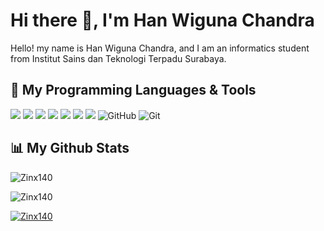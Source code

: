 # Hi there 👋, I'm Han Wiguna Chandra
Hello! my name is Han Wiguna Chandra, and I am an informatics student from Institut Sains dan Teknologi Terpadu Surabaya. 
<br>

## 🔧 My Programming Languages & Tools
![](https://img.shields.io/badge/HTML-e34c26?style=flat&logo=html5&logoColor=white)
![](https://img.shields.io/badge/CSS-563d7c?&style=flat&logo=css3&logoColor=white)
![](https://img.shields.io/badge/JavaScript-323330?style=flat&logo=javascript&logoColor=F7DF1E)
![](https://img.shields.io/badge/Bootstrap-7952B3?style=flat&logo=bootstrap&logoColor=white)
![](https://img.shields.io/badge/C-A8B9CC?style=flat&logo=c&logoColor=black)
![](https://img.shields.io/badge/C%2B%2B-00599C?style=flat&logo=c%2B%2B&logoColor=white)
![](https://img.shields.io/badge/Python-3776AB?style=flat&logo=python&logoColor=white)
![GitHub](https://img.shields.io/badge/github-%23121011.svg?style=for-the-badge&logo=github&logoColor=white)
![Git](https://img.shields.io/badge/git-%23F05033.svg?style=for-the-badge&logo=git&logoColor=white)
<br>

## 📊 My Github Stats
<p>
    <img src="https://github-readme-stats.vercel.app/api/top-langs?username=Zinx140&show_icons=true&locale=en&layout=compact" alt="Zinx140" />
</p>
<p>
  <img src="https://github-readme-stats.vercel.app/api?username=Zinx140&show_icons=true&locale=en" alt="Zinx140" />
  <!-- <p><img align="center" src="https://github-readme-streak-stats.herokuapp.com/?user=Bryan-Eka-Santoso" alt="Bryan-Eka-Santoso" /></p> -->
</p>
<p>
  <a href="https://github.com/ryo-ma/github-profile-trophy"><img src="https://github-profile-trophy.vercel.app/?username=Zinx140" alt="Zinx140" /></a>
</p>
<!--
**Zinx140/Zinx140** is a ✨ _special_ ✨ repository because its `README.md` (this file) appears on your GitHub profile.

Here are some ideas to get you started:

- 🔭 I’m currently working on ...
- 🌱 I’m currently learning ...
- 👯 I’m looking to collaborate on ...
- 🤔 I’m looking for help with ...
- 💬 Ask me about ...
- 📫 How to reach me: ...
- 😄 Pronouns: ...
- ⚡ Fun fact: ...
-->
